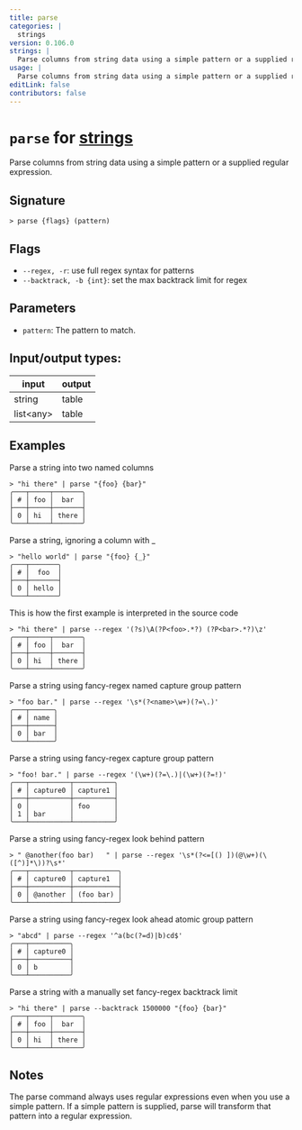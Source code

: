 ```yaml
---
title: parse
categories: |
  strings
version: 0.106.0
strings: |
  Parse columns from string data using a simple pattern or a supplied regular expression.
usage: |
  Parse columns from string data using a simple pattern or a supplied regular expression.
editLink: false
contributors: false
---
```

<!-- This file is automatically generated. Please edit the command in https://github.com/nushell/nushell instead. -->

# `parse` for [strings](/commands/categories/strings.md)

<div class='command-title'>Parse columns from string data using a simple pattern or a supplied regular expression.</div>

## Signature

```> parse {flags} (pattern)```

## Flags

 -  `--regex, -r`: use full regex syntax for patterns
 -  `--backtrack, -b {int}`: set the max backtrack limit for regex

## Parameters

 -  `pattern`: The pattern to match.


## Input/output types:

| input     | output |
| --------- | ------ |
| string    | table  |
| list&lt;any&gt; | table  |
## Examples

Parse a string into two named columns
```nu
> "hi there" | parse "{foo} {bar}"
╭───┬─────┬───────╮
│ # │ foo │  bar  │
├───┼─────┼───────┤
│ 0 │ hi  │ there │
╰───┴─────┴───────╯

```

Parse a string, ignoring a column with _
```nu
> "hello world" | parse "{foo} {_}"
╭───┬───────╮
│ # │  foo  │
├───┼───────┤
│ 0 │ hello │
╰───┴───────╯

```

This is how the first example is interpreted in the source code
```nu
> "hi there" | parse --regex '(?s)\A(?P<foo>.*?) (?P<bar>.*?)\z'
╭───┬─────┬───────╮
│ # │ foo │  bar  │
├───┼─────┼───────┤
│ 0 │ hi  │ there │
╰───┴─────┴───────╯

```

Parse a string using fancy-regex named capture group pattern
```nu
> "foo bar." | parse --regex '\s*(?<name>\w+)(?=\.)'
╭───┬──────╮
│ # │ name │
├───┼──────┤
│ 0 │ bar  │
╰───┴──────╯

```

Parse a string using fancy-regex capture group pattern
```nu
> "foo! bar." | parse --regex '(\w+)(?=\.)|(\w+)(?=!)'
╭───┬──────────┬──────────╮
│ # │ capture0 │ capture1 │
├───┼──────────┼──────────┤
│ 0 │          │ foo      │
│ 1 │ bar      │          │
╰───┴──────────┴──────────╯

```

Parse a string using fancy-regex look behind pattern
```nu
> " @another(foo bar)   " | parse --regex '\s*(?<=[() ])(@\w+)(\([^)]*\))?\s*'
╭───┬──────────┬───────────╮
│ # │ capture0 │ capture1  │
├───┼──────────┼───────────┤
│ 0 │ @another │ (foo bar) │
╰───┴──────────┴───────────╯

```

Parse a string using fancy-regex look ahead atomic group pattern
```nu
> "abcd" | parse --regex '^a(bc(?=d)|b)cd$'
╭───┬──────────╮
│ # │ capture0 │
├───┼──────────┤
│ 0 │ b        │
╰───┴──────────╯

```

Parse a string with a manually set fancy-regex backtrack limit
```nu
> "hi there" | parse --backtrack 1500000 "{foo} {bar}"
╭───┬─────┬───────╮
│ # │ foo │  bar  │
├───┼─────┼───────┤
│ 0 │ hi  │ there │
╰───┴─────┴───────╯

```

## Notes
The parse command always uses regular expressions even when you use a simple pattern. If a simple pattern is supplied, parse will transform that pattern into a regular expression.
